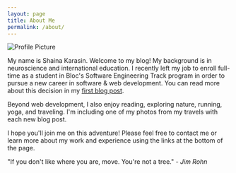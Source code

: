 ```yaml
---
layout: page
title: About Me
permalink: /about/
---
```


[//]: # (<img src="{{ site.baseurl }}/assets/profile-placeholder.gif" title="Profile Picture" class="profile">)

<img src="../assets/profile-headshot.png" title="Profile Picture" class="profile">

My name is Shaina Karasin. Welcome to my blog! My background is in neuroscience and international education. I recently left my job to enroll full-time as a student in Bloc's Software Engineering Track program in order to pursue a new career in software & web development. You can read more about this decision in my [first blog post](http://shaina33.github.io/adventures/2016/03/14/welcome.html).

Beyond web development, I also enjoy reading, exploring nature, running, yoga, and traveling. I'm including one of my photos from my travels with each new blog post.

I hope you'll join me on this adventure! Please feel free to contact me or learn more about my work and experience using the links at the bottom of the page.

<div class="quote">"If you don't like where you are, move. You're not a tree." - <i>Jim Rohn</i></div>
